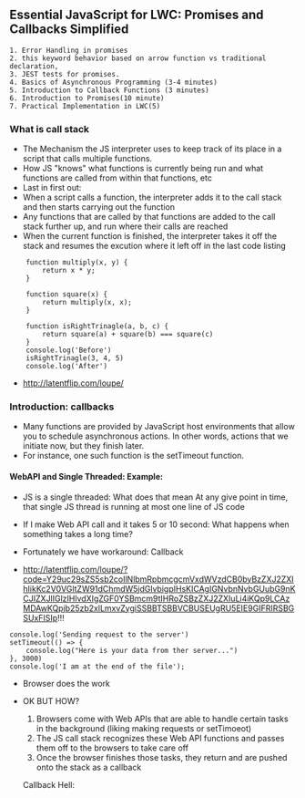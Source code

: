## Essential JavaScript for LWC: Promises and Callbacks Simplified
    1. Error Handling in promises
    2. this keyword behavior based on arrow function vs traditional declaration, 
    3. JEST tests for promises. 
    4. Basics of Asynchronous Programming (3-4 minutes) 
    5. Introduction to Callback Functions (3 minutes)
    6. Introduction to Promises(10 minute) 
    7. Practical Implementation in LWC(5)


### What is call stack

- The Mechanism the JS interpreter uses to keep track of its place in a script that calls
multiple functions. 
- How JS "knows" what functions is currently being run and what 
functions are called from within that functions, etc
- Last in first out:
- When a script calls a function, the interpreter adds it to the call stack and then starts carrying out the function
- Any functions that are called by that functions are added to the call stack further up, and run where their 
calls are reached
- When the current function is finished, the interpreter takes it off the stack and resumes
the excution where it left off in the last code listing
```JS
    function multiply(x, y) {
        return x * y;
    }

    function square(x) {
        return multiply(x, x);
    }

    function isRightTrinagle(a, b, c) {
        return square(a) + square(b) === square(c)
    }
    console.log('Before')
    isRightTrinagle(3, 4, 5)
    console.log('After')
```
- http://latentflip.com/loupe/

### Introduction: callbacks

- Many functions are provided by JavaScript host environments that allow you to schedule asynchronous actions. In other words, actions that we initiate now, but they finish later.
- For instance, one such function is the setTimeout function.

#### WebAPI and Single Threaded: Example:

- JS is a single threaded: 
    What does that mean
    At any give point in time, that single JS thread is running at most
    one line of JS code
- If I make Web API call and it takes 5 or 10 second:
    What happens when something takes a long time?

- Fortunately we have workaround: Callback

- http://latentflip.com/loupe/?code=Y29uc29sZS5sb2coIlNlbmRpbmcgcmVxdWVzdCB0byBzZXJ2ZXIhIikKc2V0VGltZW91dChmdW5jdGlvbigpIHsKICAgIGNvbnNvbGUubG9nKCJIZXJlIGlzIHlvdXIgZGF0YSBmcm9tIHRoZSBzZXJ2ZXIuLi4iKQp9LCAzMDAwKQpjb25zb2xlLmxvZygiSSBBTSBBVCBUSEUgRU5EIE9GIFRIRSBGSUxFISIp!!!

```JS
console.log('Sending request to the server')
setTimeout(() => {
    console.log("Here is your data from ther server...")
}, 3000)
console.log('I am at the end of the file');
```

- Browser does the work

- OK BUT HOW?
    1. Browsers come with Web APIs that are able to handle certain tasks in the background
    (liking making requests or setTimoeot)
    2. The JS call stack recognizes these Web API functions and passes them off to the
    browsers to take care off
    3. Once the browser finishes those tasks, they return and are pushed onto the stack as 
    a callback

    Callback Hell:
